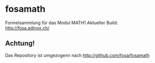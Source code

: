 fosamath
========

Formelsammlung für das Modul MATH1
Aktueller Build: http://fosa.adinox.ch/

Achtung! 
--------
Das Repository ist umgezogenn nach http://github.com/fosa/fosamath
